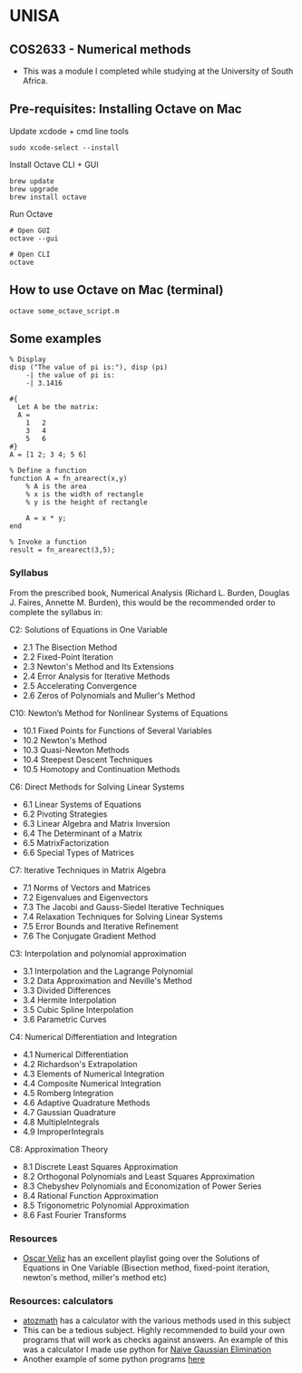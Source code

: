 # UNISA

## COS2633 - Numerical methods
- This was a module I completed while studying at the University of South Africa.


## Pre-requisites: Installing Octave on Mac

Update xcdode + cmd line tools
```
sudo xcode-select --install
```

Install Octave CLI + GUI
```
brew update
brew upgrade
brew install octave 
```

Run Octave
```
# Open GUI 
octave --gui

# Open CLI
octave
```

## How to use Octave on Mac (terminal)
```
octave some_octave_script.m
```


## Some examples
```
% Display 
disp ("The value of pi is:"), disp (pi)
    -| the value of pi is:
    -| 3.1416

#{
  Let A be the matrix:
  A =
  	1	2
  	3	4
  	5	6
#}
A = [1 2; 3 4; 5 6]

% Define a function
function A = fn_arearect(x,y)
    % A is the area
    % x is the width of rectangle
    % y is the height of rectangle
    
    A = x * y;
end

% Invoke a function
result = fn_arearect(3,5);
```

### Syllabus 
From the prescribed book, Numerical Analysis (Richard L. Burden, Douglas J. Faires, Annette M. Burden), this would be the recommended order to complete the syllabus in:

C2: Solutions of Equations in One Variable
- 2.1 The Bisection Method 
- 2.2 Fixed-Point Iteration 
- 2.3 Newton's Method and Its Extensions 
- 2.4 Error Analysis for Iterative Methods 
- 2.5 Accelerating Convergence 
- 2.6 Zeros of Polynomials and Muller's Method 

C10: Newton’s Method for Nonlinear Systems of Equations 

- 10.1 Fixed Points for Functions of Several Variables
- 10.2 Newton's Method 
- 10.3 Quasi-Newton Methods 
- 10.4 Steepest Descent Techniques
- 10.5 Homotopy and Continuation Methods 

C6: Direct Methods for Solving Linear Systems
- 6.1 Linear Systems of Equations 
- 6.2 Pivoting Strategies 
- 6.3 Linear Algebra and Matrix Inversion 
- 6.4 The Determinant of a Matrix 
- 6.5 MatrixFactorization 
- 6.6 Special Types of Matrices 

C7: Iterative Techniques in Matrix Algebra
- 7.1 Norms of Vectors and Matrices 
- 7.2 Eigenvalues and Eigenvectors 
- 7.3 The Jacobi and Gauss-Siedel Iterative Techniques 
- 7.4 Relaxation Techniques for Solving Linear Systems 
- 7.5 Error Bounds and Iterative Refinement 
- 7.6 The Conjugate Gradient Method 

C3: Interpolation and polynomial approximation
- 3.1 Interpolation and the Lagrange Polynomial 
- 3.2 Data Approximation and Neville's Method 
- 3.3 Divided Differences
- 3.4 Hermite Interpolation
- 3.5 Cubic Spline Interpolation
- 3.6 Parametric Curves 

C4: Numerical Differentiation and Integration

- 4.1 Numerical Differentiation
- 4.2 Richardson's Extrapolation 
- 4.3 Elements of Numerical Integration
- 4.4 Composite Numerical Integration
- 4.5 Romberg Integration 
- 4.6 Adaptive Quadrature Methods 
- 4.7 Gaussian Quadrature 
- 4.8 MultipleIntegrals 
- 4.9 ImproperIntegrals 

C8: Approximation Theory 
- 8.1 Discrete Least Squares Approximation 
- 8.2 Orthogonal Polynomials and Least Squares Approximation 
- 8.3 Chebyshev Polynomials and Economization of Power Series 
- 8.4 Rational Function Approximation 
- 8.5 Trigonometric Polynomial Approximation 
- 8.6 Fast Fourier Transforms 

### Resources
- [Oscar Veliz](https://www.youtube.com/playlist?list=PLb0Tx2oJWuYIAReeSPDbqY1QvcjTUToNq) has an excellent playlist going over the Solutions of Equations in One Variable (Bisection method, fixed-point iteration, newton's method, miller's method etc)

### Resources: calculators
- [atozmath](https://atozmath.com/CONM/Bisection.aspx?q=mu&q1=x%5e4-2x%5e3-5x%5e2%2b12x-5%60%60false%603%2c1%2c2%604%601%603&dp=4&do=1#PrevPart) has a calculator with the various methods used in this subject
- This can be a tedious subject. Highly recommended to build your own programs that will work as checks against answers. An example of this was a calculator I made use python for [Naive Gaussian Elimination](https://github.com/luyandamncube/UNISA/blob/master/year2/COS2633/GaussianEliminationWIthoutPivoting.py)
- Another example of some python programs [here](http://www.math-cs.gordon.edu/courses/mat342/python/gauss.py)
